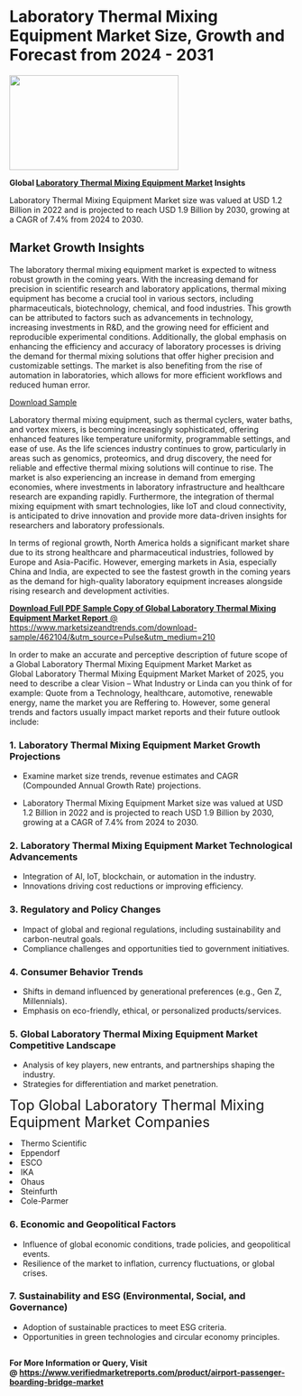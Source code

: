 <H1>Laboratory Thermal Mixing Equipment Market Size, Growth and Forecast from 2024 - 2031</H1><img class="aligncenter size-medium wp-image-584254" src="https://thirdeyenews.in/wp-content/uploads/2024/09/Global-Market-Research-300x168.jpeg" alt="" width="300" height="168" /><p><strong>Global&nbsp;<a href="https://www.marketsizeandtrends.com/download-sample/462104/&amp;utm_source=Pulse&amp;utm_medium=210">Laboratory Thermal Mixing Equipment Market</a> Insights</strong></p><p>Laboratory Thermal Mixing Equipment Market size was valued at USD 1.2 Billion in 2022 and is projected to reach USD 1.9 Billion by 2030, growing at a CAGR of 7.4% from 2024 to 2030.</p><p><h2>Market Growth Insights</h2> <p>The laboratory thermal mixing equipment market is expected to witness robust growth in the coming years. With the increasing demand for precision in scientific research and laboratory applications, thermal mixing equipment has become a crucial tool in various sectors, including pharmaceuticals, biotechnology, chemical, and food industries. This growth can be attributed to factors such as advancements in technology, increasing investments in R&D, and the growing need for efficient and reproducible experimental conditions. Additionally, the global emphasis on enhancing the efficiency and accuracy of laboratory processes is driving the demand for thermal mixing solutions that offer higher precision and customizable settings. The market is also benefiting from the rise of automation in laboratories, which allows for more efficient workflows and reduced human error.</p> <p><a href="#">Download Sample</a></p> <p>Laboratory thermal mixing equipment, such as thermal cyclers, water baths, and vortex mixers, is becoming increasingly sophisticated, offering enhanced features like temperature uniformity, programmable settings, and ease of use. As the life sciences industry continues to grow, particularly in areas such as genomics, proteomics, and drug discovery, the need for reliable and effective thermal mixing solutions will continue to rise. The market is also experiencing an increase in demand from emerging economies, where investments in laboratory infrastructure and healthcare research are expanding rapidly. Furthermore, the integration of thermal mixing equipment with smart technologies, like IoT and cloud connectivity, is anticipated to drive innovation and provide more data-driven insights for researchers and laboratory professionals.</p> <p>In terms of regional growth, North America holds a significant market share due to its strong healthcare and pharmaceutical industries, followed by Europe and Asia-Pacific. However, emerging markets in Asia, especially China and India, are expected to see the fastest growth in the coming years as the demand for high-quality laboratory equipment increases alongside rising research and development activities.</p> <p><a href="#"></p><p><span class=""><strong>Download Full PDF Sample Copy of Global Laboratory Thermal Mixing Equipment Market Report</strong> @ <a href="https://www.marketsizeandtrends.com/download-sample/462104/&amp;utm_source=Pulse&amp;utm_medium=210" target="_blank">https://www.marketsizeandtrends.com/download-sample/462104/&amp;utm_source=Pulse&amp;utm_medium=210</a></span></p><p>In order to make an accurate and perceptive description of future scope of a Global&nbsp;Laboratory Thermal Mixing Equipment Market Market as Global&nbsp;Laboratory Thermal Mixing Equipment Market Market of 2025, you need to describe a clear Vision &ndash; What Industry or Linda can you think of for example: Quote from a Technology, healthcare, automotive, renewable energy, name the market you are Reffering to. However, some general trends and factors usually impact market reports and their future outlook include:</p><h3>1.&nbsp;<strong>Laboratory Thermal Mixing Equipment Market Growth Projections</strong></h3><ul><li>Examine market size trends, revenue estimates and CAGR (Compounded Annual Growth Rate) projections.</li><li><p>Laboratory Thermal Mixing Equipment Market size was valued at USD 1.2 Billion in 2022 and is projected to reach USD 1.9 Billion by 2030, growing at a CAGR of 7.4% from 2024 to 2030.</p></li></ul><h3>2.&nbsp;<strong>Laboratory Thermal Mixing Equipment Market Technological Advancements</strong></h3><ul><li>Integration of AI, IoT, blockchain, or automation in the industry.</li><li>Innovations driving cost reductions or improving efficiency.</li></ul><h3>3.&nbsp;<strong>Regulatory and Policy Changes</strong></h3><ul><li>Impact of global and regional regulations, including sustainability and carbon-neutral goals.</li><li>Compliance challenges and opportunities tied to government initiatives.</li></ul><h3>4.&nbsp;<strong>Consumer Behavior Trends</strong></h3><ul><li>Shifts in demand influenced by generational preferences (e.g., Gen Z, Millennials).</li><li>Emphasis on eco-friendly, ethical, or personalized products/services.</li></ul><h3>5.&nbsp;<strong>Global Laboratory Thermal Mixing Equipment Market Competitive Landscape</strong></h3><ul><li>Analysis of key players, new entrants, and partnerships shaping the industry.</li><li>Strategies for differentiation and market penetration.</li></ul><p data-pm-slice="1 1 []"><span style="color: inherit; font-family: inherit; font-size: 25px;">Top Global Laboratory Thermal Mixing Equipment Market Companies</span></p><div class="" data-test-id=""><p><li>Thermo Scientific</li><li> Eppendorf</li><li> ESCO</li><li> IKA</li><li> Ohaus</li><li> Steinfurth</li><li> Cole-Parmer</li></p></div><h3>6.&nbsp;<strong>Economic and Geopolitical Factors</strong></h3><ul><li>Influence of global economic conditions, trade policies, and geopolitical events.</li><li>Resilience of the market to inflation, currency fluctuations, or global crises.</li></ul><h3>7.&nbsp;<strong>Sustainability and ESG (Environmental, Social, and Governance)</strong></h3><ul><li>Adoption of sustainable practices to meet ESG criteria.</li><li>Opportunities in green technologies and circular economy principles.</li></ul><h2><strong style="font-size: 14px;">For More Information or Query, Visit @&nbsp;</strong><a style="background-color: #ffffff; font-size: 14px;" href="https://www.marketsizeandtrends.com/report/laboratory-thermal-mixing-equipment-market/" target="_blank">https://www.verifiedmarketreports.com/product/airport-passenger-boarding-bridge-market</a></h2>
